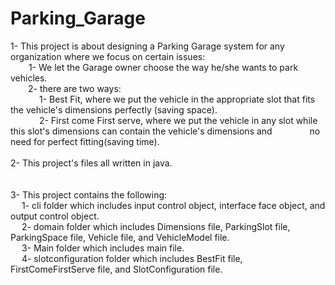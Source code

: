 # Parking_Garage
1- This project is about designing a Parking Garage system for any organization where we focus on certain issues:<br/>
&emsp;&ensp;&nbsp;  1- We let the Garage owner choose the way he/she wants to park vehicles.<br/>
&emsp;&emsp;2- there are two ways: <br/>
&emsp;&emsp;&emsp;        1- Best Fit, where we put the vehicle in the appropriate slot that fits the vehicle's dimensions perfectly (saving space).<br/>
&emsp;&emsp;&emsp;        2- First come First serve, where we put the vehicle in any slot while this slot's dimensions can contain the vehicle's dimensions and &emsp;&emsp;&emsp;&emsp;no need for perfect fitting(saving time).<br/>
<br/>
2- This project's files all written in java.<br/>
<br/>
<br/>
3- This project contains the following:<br/>
&emsp;    1- cli folder which includes input control object, interface face object, and output control object.<br/>
&emsp;    2- domain folder which includes Dimensions file, ParkingSlot file, ParkingSpace file, Vehicle file, and VehicleModel file.<br/>
&emsp;    3- Main folder which includes main file.<br/>
&emsp;    4- slotconfiguration folder which includes BestFit file, FirstComeFirstServe file, and SlotConfiguration file.<br/>

